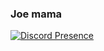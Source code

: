 ### Joe mama

[![Discord Presence](https://lanyard-profile-readme.vercel.app/api/414915303345094657)](https://discord.com/users/414915303345094657)
